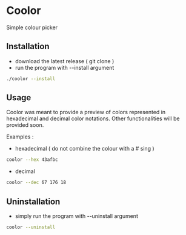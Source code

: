 # Coolor
Simple colour picker

## Installation 
- download the latest release ( git clone ) 
- run the program with --install argument
```sh
./coolor --install
```

## Usage
Coolor was meant to provide a preview of colors represented in hexadecimal and decimal color notations.
Other functionalities will be provided soon.

Examples :

- hexadecimal ( do not combine the colour with a # sing )
```sh
coolor --hex 43afbc
```

- decimal
```sh
coolor --dec 67 176 18
```

## Uninstallation
- simply run the program with --uninstall argument
```sh
coolor --uninstall
```
